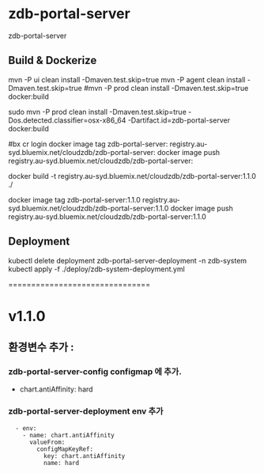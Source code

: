 # zdb-portal-server
zdb-portal-server

## Build & Dockerize
mvn -P ui clean install -Dmaven.test.skip=true
mvn -P agent clean install -Dmaven.test.skip=true
#mvn -P prod clean install -Dmaven.test.skip=true docker:build

sudo mvn -P prod clean install -Dmaven.test.skip=true -Dos.detected.classifier=osx-x86_64 -Dartifact.id=zdb-portal-server  docker:build

#bx cr login
docker image tag zdb-portal-server:<VERSION> registry.au-syd.bluemix.net/cloudzdb/zdb-portal-server:<VERSION>
docker image push registry.au-syd.bluemix.net/cloudzdb/zdb-portal-server:<VERSION>

docker build -t registry.au-syd.bluemix.net/cloudzdb/zdb-portal-server:1.1.0 ./

docker image tag zdb-portal-server:1.1.0 registry.au-syd.bluemix.net/cloudzdb/zdb-portal-server:1.1.0
docker image push registry.au-syd.bluemix.net/cloudzdb/zdb-portal-server:1.1.0

## Deployment
kubectl delete deployment zdb-portal-server-deployment -n zdb-system
kubectl apply -f ./deploy/zdb-system-deployment.yml

===============================
# v1.1.0
## 환경변수 추가 :
 
### zdb-portal-server-config configmap 에 추가.
 - chart.antiAffinity: hard 
 
### zdb-portal-server-deployment env 추가 
      - env:
        - name: chart.antiAffinity
          valueFrom:
            configMapKeyRef:
              key: chart.antiAffinity
              name: hard